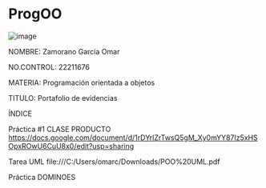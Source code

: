 # ProgOO

![image](https://user-images.githubusercontent.com/126824615/224875928-4d4da4a4-6ea2-4b4c-92c4-513e376cb66d.png)


NOMBRE: Zamorano Garcia Omar

NO.CONTROL: 22211676

MATERIA: Programación orientada a objetos

TITULO: Portafolio de evidencias





ÍNDICE

Práctica #1 CLASE PRODUCTO https://docs.google.com/document/d/1rDYrlZrTwsQ5gM_Xy0mYY87Iz5xHSOpxROwU6CuU8x0/edit?usp=sharing

Tarea UML file:///C:/Users/omarc/Downloads/POO%20UML.pdf

Práctica DOMINOES  
